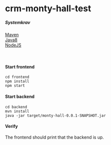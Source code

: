 # crm-monty-hall-test

##### Systemkrav

[Maven](https://maven.apache.org/)<br>
[Java8](http://www.oracle.com/technetwork/java/javase/overview/index.html)<br>
[NodeJS](https://nodejs.org)<br>
<br>
<br>
#### Start frontend<br>
```
cd frontend
npm install
npm start
```

#### Start backend
```
cd backend
mvn install
java -jar target/monty-hall-0.0.1-SNAPSHOT.jar   
```

#### Verify
The frontend should print that the backend is up.




